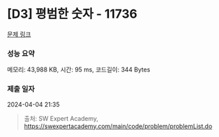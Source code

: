 # [D3] 평범한 숫자 - 11736 

[문제 링크](https://swexpertacademy.com/main/code/problem/problemDetail.do?contestProbId=AXhh-H-KwUcDFARQ) 

### 성능 요약

메모리: 43,988 KB, 시간: 95 ms, 코드길이: 344 Bytes

### 제출 일자

2024-04-04 21:35



> 출처: SW Expert Academy, https://swexpertacademy.com/main/code/problem/problemList.do